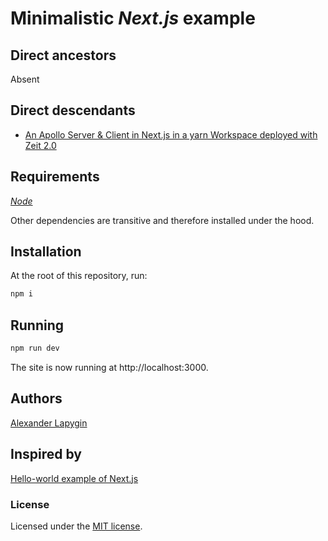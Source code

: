 # Minimalistic *Next.js* example

## Direct ancestors

Absent

## Direct descendants

- [An Apollo Server & Client in Next.js in a yarn Workspace deployed with Zeit 2.0](https://github.com/softspider/zeit-now-next-apollo-typescript-example)

## Requirements

[*Node*](https://nodejs.org/en/download/package-manager/)

Other dependencies are transitive and therefore installed under the hood.

## Installation

At the root of this repository, run:

```sh
npm i
```

## Running

```sh
npm run dev
```

The site is now running at http://localhost:3000.  

## Authors

[Alexander Lapygin](https://github.com/AlexanderLapygin)

## Inspired by

[Hello-world example of Next.js](https://github.com/zeit/next.js/tree/canary/examples/hello-world)

### License

Licensed under the [MIT license](./LICENSE).
